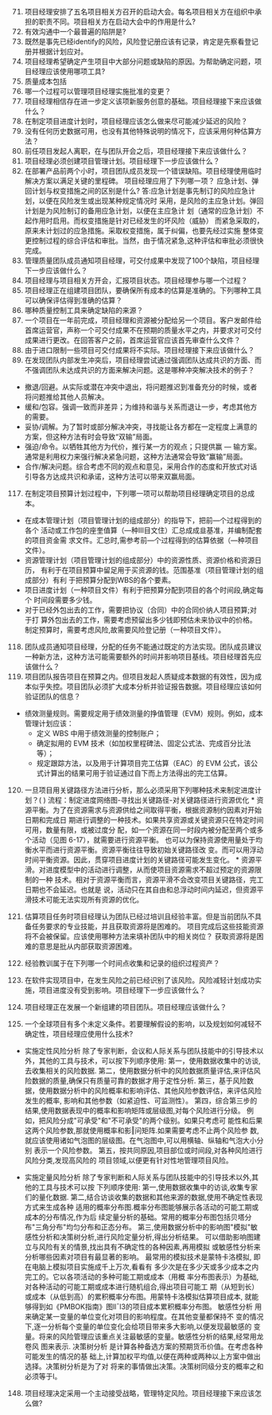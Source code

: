 71. 项目经理安排了五名项目相关方召开的启动大会。每名项目相关方在组织中承担的职责不同。项目相关方在启动大会中的作用是什么?
72. 有效沟通中一个最普遍的陷阱是?
73. 既然是事先已经identify的风险，风险登记册应该有记录，肯定是先察看登记册并根据计划应对。
78. 项目经理希望确定产生项目中大部分问题或缺陷的原因。为帮助确定问题，项目经理应该使用哪项工具?
80. 质量成本包括
82. 哪一个过程可以管理项目经理实施批准的变更？
84. 项目经理相信存在进一步定义该项新服务创意的基础。项目经理接下来应该做什么？
87. 在制定项目进度计划时，项目经理应该怎么做来尽可能减少延迟的风险？
89. 没有任何历史数据可用，也没有其他特殊说明的情况下，应该采用何种估算方法？
90. 前任项目发起人离职，在与团队开会之后，项目经理接下来应该做什么？
94. 项目经理必须创建项目管理计划。项目经理下一步应该做什么？
96. 在部署产品前两个小时，项目团队成员发现一个错误缺陷。项目经理使用临时解决方案以满足关键的里程碑。 项目经理应用了下列哪一项？
  应急计划、弹回计划与权变措施之间的区别是什么?
  答:应急计划是事先制订的风险应急计划，以便在风险发生或出现某种规定情况时
  采用，是风险的主应急计划。弹回计划是为风险制订的备用应急计划，以便在主应急计
  划（通常的应急计划）不起作用时启用。而权变措施是针对已经发生的坏风险（威胁）
  而紧急采取的，原来未计划过的应急措施。采取权变措施，属于纠偏，也要先经过实施
  整体变更控制过程的综合评估和审批。当然，由于情况紧急,这种评估和审批必须很快
  完成。
97. 管理质量团队成员通知项目经理，可交付成果中发现了100个缺陷，项目经理下一步应该做什么？
98. 项目经理与项目相关方开会，汇报项目状态。项目经理参与哪一个过程？
99. 项目经理正在组建项目团队，要确保所有成本的估算是准确的。下列哪种工具可以确保评估得到准确的估算？
110. 哪种质量控制工具来确定缺陷的来源？
112. 一个项目在一年前完成，项目经理和资源被分配给另一个项目。客户发邮件给首席运营官，声称一个可交付成果不在预期的质量水平之内，并要求对可交付成果进行更改。在回答客户之前，首席运营官应该首先审查什么文件？
113. 由于进口限制一些项目可交付成果将不实际。项目经理接下来应该做什么？
116. 在发现团队内部发生冲突后，项目经理尝试通过强调团队达成共识的方面、而不强调团队未达成共识的方面来解决问题。这是哪种冲突解决技术的例子？
  * 撤退/回避。从实际或潜在冲突中退出，将问题推迟到准备充分的时候，或者将问题推给其他人员解决。
  * 缓和/包容。强调一致而非差异；为维持和谐与关系而退让一步，考虑其他方的需要。
  * 妥协/调解。为了暂时或部分解决冲突，寻找能让各方都在一定程度上满意的方案，但这种方法有时会导致“双输”局面。
  * 强迫/命令。以牺牲其他方为代价，推行某一方的观点；只提供赢 — 输方案。通常是利用权力来强行解决紧急问题，这种方法通常会导致“赢输”局面。
  * 合作/解决问题。综合考虑不同的观点和意见，采用合作的态度和开放式对话引导各方达成共识和承诺，这种方法可以带来双赢局面。

117. 在制定项目预算计划过程中，下列哪一项可以帮助项目经理确定项目的总成本。
  * 在成本管理计划（项目管理计划的组成部分）的指导下，把前—个过程得到的各个
    活动或工作包的座奎值算（—种Ⅲ目文住）汇总成成韭基准，并编制配套的项目资金需
    求文件。汇总时,需参考前—个过程得到的估算依据（—种项目文件）。
  * 资源管理计划（项目管理计划的组成部分）中的资源性质、资源价格和资源日历，
    有利于在项目预算中留足用于买资源的钱。范围基准（项目管理计划的组成部分）有利
    于把预算分配到WBS的各个要素。
  * 项日进度计划（一种项目文件）有利于把预算分配到项目的各个时间段,确定每个
    时间段需要多少钱。
  * 对于已经外包出去的工作，需要把协议（合同）中的合同价纳人项目预算;对于打
    算外包出去的工作，需要考虑预留出多少钱即预估未来协议中的价格。
    制定预算时，需要考虑风险,故需要风险登记册（一种项目文件）。
118. 团队成员通知项目经理，分配的任务不能通过既定的方法实现。团队成员建议一种新方法，这种方法可能需要额外的时间并影响项目基线。项目经理首先应该做什么？    
119. 项目团队报告项目在预算之内。但项目发起人质疑成本数据的有效性，因为成本似乎失控。项目团队必须扩大成本分析并验证报告数据。项目经理应该如何验证团队的信息？
  + 绩效测量规则。需要规定用于绩效测量的挣值管理（EVM）规则。例如，成本管理计划应该：
    - 定义 WBS 中用于绩效测量的控制账户；
    - 确定拟用的 EVM 技术（如加权里程碑法、固定公式法、完成百分比法等）；
    - 规定跟踪方法，以及用于计算项目完工估算（EAC）的 EVM 公式，该公式计算出的结果可用于验证通过自下而上方法得出的完工估算。
120. 一旦项目用关键路径方法进行分析，那么必须采用下列哪种技术来制定进度计划？( )
    流程：制定进度网络图-寻找出关键路径-对关键路径进行资源优化
    * 资源平衡。为了在资源需求与资源供给之间取得平衡，根据资源制约因素对开始日期和完成日
      期进行调整的一种技术。如果共享资源或关键资源只在特定时间可用，数量有限，或被过度分
      配，如一个资源在同一时段内被分配至两个或多个活动（见图 6-17），就需要进行资源平衡。
      也可以为保持资源使用量处于均衡水平而进行资源平衡。资源平衡往往导致初始关键路径改
      变。而可以用浮动时间平衡资源。因此，贯穿项目进度计划的关键路径可能发生变化。
    * 资源平滑。对进度模型中的活动进行调整，从而使项目资源需求不超过预定的资源限制的一种
      技术。相对于资源平衡而言，资源平滑不会改变项目关键路径，完工日期也不会延迟。也就是
      说，活动只在其自由和总浮动时间内延迟，但资源平滑技术可能无法实现所有资源的优化。

121. 估算项目任务时项目经理认为团队已经过培训且经验丰富。但是当前团队不具备任务要求的专业技能，并且获取资源将是困难的。
项目完成后这些技能资源将不会被保留。应该使用哪种方法来填补团队中的相关岗位？
  获取资源将是困难的意思是批从内部获取资源困难。
133. 经验教训属于在下列哪一个时间点收集和记录的组织过程资产？
137. 在软件实现项目中，在发生风险之前已经识别了该风险。风险减轻计划成功实施，项目进度没有受到影响。项目经理下一步应该做什么？
139. 项目经理正在发展一个新组建的项目团队。项目经理应该做什么？
140. 一个全球项目有多个未定义条件。若要理解假设的影响，以及规划如何减轻不确定性，项目经理应使用什么技术?
+ 实施定性风险分析
  除了专家判断，会议和人际关系与团队技能中的引导技术以外，其他的工具与技术，可以按下列顺序使用:
  第一，使用数据收集中的访谈,去收集相关的风险数据.
  第二，使用数据分析中的风险数据质量评估,来评估风险数据的质量,确保只有质量可靠的数据才用于定性分析.
  第三，基于风险数据，使用数据分析中的风险概率和影响评估、其他风险参数评估，来评估风险发生的概率,
  影响和其他参数（如紧迫性、可监测性）。
  第四，综合第三步的结果,使用数据表现中的概率和影响矩阵或层级图,对每个风险进行分级。
  例如，把风险分成"可承受"和"不可承受"的两个级别。如果只考虑可
  能性和后果这两个风险参数,那就使用概率和影‖问矩阵.如果需要考虑不止两个风险参
  数,就应该使用诸如气泡图的层级图。在气泡图中,可以用横轴、纵轴和气泡大小分别
  表示一个风险参数。
  第五，按共同原因,项目部位或时间段,对各种风险进行风险分类,发现高风险的
  项目领域,以便更有针对性地管理项目风险。

+ 实施定量风险分析
  除了专家判断和人际关系与团队技能中的引导技术以外,其他的工具与技术可以按
  下列顺序使用:
  第一,使用数据收集中的访谈,收集专家们的量化数据.
  第二,结合访谈收集的数据和其他来源的数据,使用不确定性表现方式来生成各种
    适用的概率分布图.概率分布图能够展示各活动的可能工期或成本的分布情况,作为后
    续定量分析的基础。常用的概率分布图包括贝塔分布"三角分布"均匀分布和正态分布。
  第三,使用数据分析中的影响图"模拟"敏感性分析和决策树分析,进行风险定量分析,得出分析结果。
    可以借助影响图建立与风险有关的情景,找出具有不确定性的各种因素,再用模拟
    或敏感性分析来分析哪些因素对项目有最显著的影响。
  最常用的模拟技术是蒙特卡洛模拟, 即在电脑上模拟项目实施成千上万次,看看有
  多少次是在多少天或多少成本之内完工的。它以各项活动的多种可能工期或成本（用概
  率分布图表示）为基础,对各种活动的可能工期或成本进行随机组合,得出项目可能工
  期（从短到长）或成本（从低到高）的累积概率分布图。用蒙特卡洛模拟估算项目成本,
  就能够得到如《PMBOK指南》图llˉl3的项目成本累积概率分布图。
  敏感性分析 用来确定某一变量的单位变化对项目的影响程度。在其他变量都保持不
  变的情况下,逐一分析每个变量的单位变化会给项目带来多大影响,以便发现最敏感的
  变量。将来的风险管理应该重点关注最敏感的变量。敏感性分析的结果,经常用龙卷风
  图来表示.
  决策树分析 是计算各种备选方案的预期货币价值。在考虑各种可能发生的情况的基
  础上,计算加权平均值,以便在两种或两种以上方案中做出选择。决策树分析是为了对
  将来的事情做出决策。决策树同级分支的概率之和必须等于l。

148. 项目经理决定采用一个主动接受战略，管理特定风险。项目经理接下来应该怎么做?
